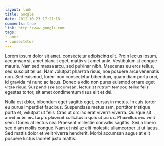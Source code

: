 ```yaml
---
layout: link
title: Google
date: 2012-10-23 17:21:18
comments: true
link: http://www.google.com
tags:
- amet
- consectetur
---
```


Lorem ipsum dolor sit amet, consectetur adipiscing elit. Proin lectus ipsum, accumsan sit amet blandit eget, mattis sit amet ante. Vestibulum at congue mauris. Nam sed massa arcu, sed pulvinar nibh. Maecenas eu eros tellus, sed suscipit tellus. Nam volutpat pharetra risus, non posuere arcu venenatis non. Sed euismod, lorem non consectetur bibendum, quam diam porta orci, id gravida mi nunc ac lacus. Donec a odio non purus euismod ornare eget vitae risus. Suspendisse accumsan, lectus at rutrum tempor, tellus felis egestas tortor, sit amet condimentum risus elit et dui.

Nulla est dolor, bibendum eget sagittis eget, cursus in metus. In quis tortor eu purus imperdiet faucibus. Suspendisse metus sem, porttitor tristique porta et, volutpat ut felis. Cras ut orci ac erat viverra viverra. Quisque sit amet ante nec turpis placerat sollicitudin quis ut purus. Phasellus nec velit sem. Donec at lectus nisl. Praesent molestie convallis sagittis. Sed a libero sed diam mollis congue. Nam et nisl ac elit molestie ullamcorper ut ut lacus. Sed mattis dolor et velit viverra hendrerit. Morbi accumsan augue at elit posuere luctus laoreet justo mattis. 